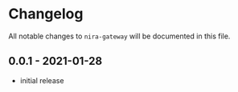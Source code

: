 # Changelog

All notable changes to `nira-gateway` will be documented in this file.

## 0.0.1 - 2021-01-28

- initial release
